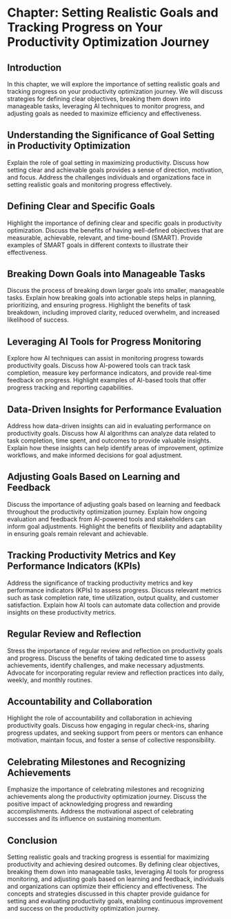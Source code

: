 Chapter: Setting Realistic Goals and Tracking Progress on Your Productivity Optimization Journey
================================================================================================

Introduction
------------

In this chapter, we will explore the importance of setting realistic goals and tracking progress on your productivity optimization journey. We will discuss strategies for defining clear objectives, breaking them down into manageable tasks, leveraging AI techniques to monitor progress, and adjusting goals as needed to maximize efficiency and effectiveness.

Understanding the Significance of Goal Setting in Productivity Optimization
---------------------------------------------------------------------------

Explain the role of goal setting in maximizing productivity. Discuss how setting clear and achievable goals provides a sense of direction, motivation, and focus. Address the challenges individuals and organizations face in setting realistic goals and monitoring progress effectively.

Defining Clear and Specific Goals
---------------------------------

Highlight the importance of defining clear and specific goals in productivity optimization. Discuss the benefits of having well-defined objectives that are measurable, achievable, relevant, and time-bound (SMART). Provide examples of SMART goals in different contexts to illustrate their effectiveness.

Breaking Down Goals into Manageable Tasks
-----------------------------------------

Discuss the process of breaking down larger goals into smaller, manageable tasks. Explain how breaking goals into actionable steps helps in planning, prioritizing, and ensuring progress. Highlight the benefits of task breakdown, including improved clarity, reduced overwhelm, and increased likelihood of success.

Leveraging AI Tools for Progress Monitoring
-------------------------------------------

Explore how AI techniques can assist in monitoring progress towards productivity goals. Discuss how AI-powered tools can track task completion, measure key performance indicators, and provide real-time feedback on progress. Highlight examples of AI-based tools that offer progress tracking and reporting capabilities.

Data-Driven Insights for Performance Evaluation
-----------------------------------------------

Address how data-driven insights can aid in evaluating performance on productivity goals. Discuss how AI algorithms can analyze data related to task completion, time spent, and outcomes to provide valuable insights. Explain how these insights can help identify areas of improvement, optimize workflows, and make informed decisions for goal adjustment.

Adjusting Goals Based on Learning and Feedback
----------------------------------------------

Discuss the importance of adjusting goals based on learning and feedback throughout the productivity optimization journey. Explain how ongoing evaluation and feedback from AI-powered tools and stakeholders can inform goal adjustments. Highlight the benefits of flexibility and adaptability in ensuring goals remain relevant and achievable.

Tracking Productivity Metrics and Key Performance Indicators (KPIs)
-------------------------------------------------------------------

Address the significance of tracking productivity metrics and key performance indicators (KPIs) to assess progress. Discuss relevant metrics such as task completion rate, time utilization, output quality, and customer satisfaction. Explain how AI tools can automate data collection and provide insights on these productivity metrics.

Regular Review and Reflection
-----------------------------

Stress the importance of regular review and reflection on productivity goals and progress. Discuss the benefits of taking dedicated time to assess achievements, identify challenges, and make necessary adjustments. Advocate for incorporating regular review and reflection practices into daily, weekly, and monthly routines.

Accountability and Collaboration
--------------------------------

Highlight the role of accountability and collaboration in achieving productivity goals. Discuss how engaging in regular check-ins, sharing progress updates, and seeking support from peers or mentors can enhance motivation, maintain focus, and foster a sense of collective responsibility.

Celebrating Milestones and Recognizing Achievements
---------------------------------------------------

Emphasize the importance of celebrating milestones and recognizing achievements along the productivity optimization journey. Discuss the positive impact of acknowledging progress and rewarding accomplishments. Address the motivational aspect of celebrating successes and its influence on sustaining momentum.

Conclusion
----------

Setting realistic goals and tracking progress is essential for maximizing productivity and achieving desired outcomes. By defining clear objectives, breaking them down into manageable tasks, leveraging AI tools for progress monitoring, and adjusting goals based on learning and feedback, individuals and organizations can optimize their efficiency and effectiveness. The concepts and strategies discussed in this chapter provide guidance for setting and evaluating productivity goals, enabling continuous improvement and success on the productivity optimization journey.

